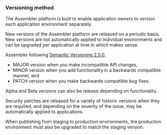 ### Versioning method

The Assembler platform is built to enable application owners to version each application environment separately. 

New versions of the Assembler platform are released on a periodic basis. New versions are not automatically applied to individual environments and can be upgraded per application at time in which makes sense.

Assembler following [Semantic Versioning 2.0.0](https://semver.org/),

* MAJOR version when you make incompatible API changes,
* MINOR version when you add functionality in a backwards compatible manner, and
* PATCH version when you make backwards compatible bug fixes.

Alpha and Beta versions can also be release depending on functionality. 

Security patches are released for a variety of historic versions when they are required, and depending on the severity of the issue, may be automatically applied to applications.

When publishing from staging to production environments, the production environment must also be upgraded to match the staging version.